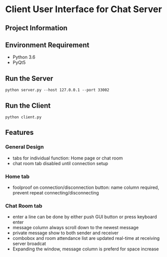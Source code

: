 # Client User Interface for Chat Server

## Project Information



## Environment Requirement
- Python 3.6
- PyQt5

## Run the Server
```
python server.py --host 127.0.0.1 --port 33002
```
## Run the Client
```
python client.py
```
## Features
### General Design
- tabs for individual function: Home page or chat room
- chat room tab disabled until connection setup
### Home tab
- foolproof on connection/disconnection button: name column required, prevent repeat connecting/disconnecting
### Chat Room tab
- enter a line can be done by either push GUI button or press keyboard enter
- message column always scroll down to the newest message
- private message show to both sender and receiver
- combobox and room attendance list are updated real-time at receiving server broadcat
- Expanding the window, message column is preferd for space increase

